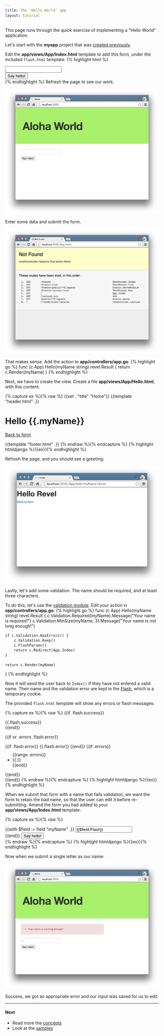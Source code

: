 ```yaml
---
title: The 'Hello World' app
layout: tutorial
---
```


This page runs through the quick exercise of implementing a "Hello World"
application.

Let's start with the **myapp** project that was [created previously](createapp.html).

Edit the **app/views/App/Index.html** template to add this form, under the
included `flash.html` template:
{% highlight html %}
<form action="/App/Hello" method="GET">
    <input type="text" name="myName" /><br/>
    <input type="submit" value="Say hello!" />
</form>
{% endhighlight %}
Refresh the page to see our work.

![The Say Hello form](../img/AlohaForm.png)

Enter some data and submit the form.

![Route not found](../img/HelloRouteNotFound.png)

That makes sense.  Add the action to **app/controllers/app.go**:
{% highlight go %}
func (c App) Hello(myName string) revel.Result {
    return c.Render(myName)
}
{% endhighlight %}

Next, we have to create the view.  Create a file
**app/views/App/Hello.html**, with this content:

{% capture ex %}{% raw %}
{{set . "title" "Home"}}
{{template "header.html" .}}

<h1>Hello {{.myName}}</h1>
<a href="/">Back to form</a>

{{template "footer.html" .}}
{% endraw %}{% endcapture %}
{% highlight htmldjango %}{{ex}}{% endhighlight %}

Refresh the page, and you should see a greeting:

![Hello revel](../img/HelloRevel.png)

Lastly, let's add some validation.  The name should be required, and at least
three characters.

To do this, let's use the [validation module](../manual/validation.html).  Edit
your action in **app/controllers/app.go**:
{% highlight go %}
func (c App) Hello(myName string) revel.Result {
    c.Validation.Required(myName).Message("Your name is required!")
    c.Validation.MinSize(myName, 3).Message("Your name is not long enough!")

    if c.Validation.HasErrors() {
        c.Validation.Keep()
        c.FlashParams()
        return c.Redirect(App.Index)
    }

    return c.Render(myName)
}
{% endhighlight %}

Now it will send the user back to `Index()` if they have not entered a valid
name. Their name and the validation error are kept in the
[Flash](../manual/sessionflash.html), which is a temporary cookie.

The provided `flash.html` template will show any errors or flash messages:

{% capture ex %}{% raw %}
{{if .flash.success}}
<div class="alert alert-success">
    {{.flash.success}}
</div>
{{end}}

{{if or .errors .flash.error}}
<div class="alert alert-error">
    {{if .flash.error}}
        {{.flash.error}}
    {{end}}
    {{if .errors}}
    <ul style="margin-top:10px;">
        {{range .errors}}
            <li>{{.}}</li>
        {{end}}
    </ul>
    {{end}}
</div>
{{end}}
{% endraw %}{% endcapture %}
{% highlight htmldjango %}{{ex}}{% endhighlight %}

When we submit that form with a name that fails validation, we want the form to retain the bad name, so that the user can edit it before 
re-submitting.  Amend the form you had added to your **app/views/App/Index.html** template:

{% capture ex %}{% raw %}
<form action="/App/Hello" method="GET">
    {{with $field := field "myName" .}}
        <input type="text" name="{{$field.Name}}" value="{{$field.Flash}}"/><br/>
    {{end}}
    <input type="submit" value="Say hello!" />
</form>
{% endraw %}{% endcapture %}
{% highlight htmldjango %}{{ex}}{% endhighlight %}

Now when we submit a single letter as our name:

![Example error](../img/HelloNameNotLongEnough.png)

Success, we got an appropriate error and our input was saved for us to edit.

<hr>

#### Next
- Read more the [concepts](../manual/concepts.html)
- Look at the [samples](../samples/)
